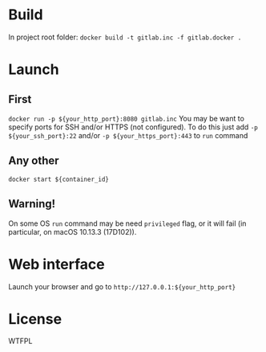 # Build
In project root folder: `docker build -t gitlab.inc -f gitlab.docker .`

# Launch
## First
`docker run -p ${your_http_port}:8080 gitlab.inc`
You may be want to specify ports for SSH and/or HTTPS (not configured).
To do this just add `-p ${your_ssh_port}:22` and/or `-p ${your_https_port}:443` to `run` command
## Any other
`docker start ${container_id}`
## Warning!
On some OS `run` command may be need `privileged` flag, or it will fail (in particular, on macOS 10.13.3 (17D102)).

# Web interface
Launch your browser and go to `http://127.0.0.1:${your_http_port}`

# License
WTFPL
